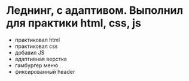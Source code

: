 # Леднинг, с адаптивом. Выполнил для практики html, css, js

+ практиковал html
+ практиковал css
+ добавил JS
+ адаптивная верстка
+ гамбургер меню
+ фиксированный header
